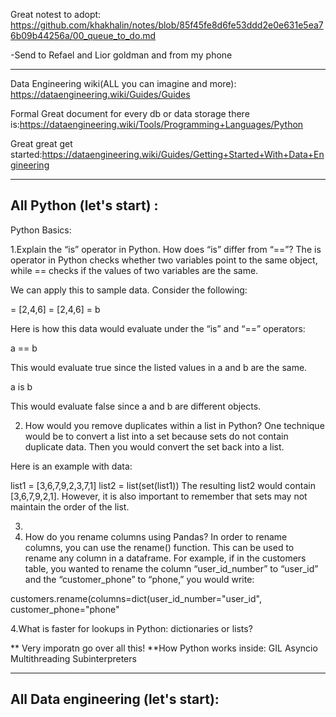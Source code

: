 
Great notest to adopt:
https://github.com/khakhalin/notes/blob/85f45fe8d6fe53ddd2e0e631e5ea76b09b44256a/00_queue_to_do.md

-Send to Refael and Lior goldman and from my phone

***************

Data Engineering wiki(ALL you can imagine and more): https://dataengineering.wiki/Guides/Guides

Formal Great document for every db or data storage there is:https://dataengineering.wiki/Tools/Programming+Languages/Python


Great great get started:https://dataengineering.wiki/Guides/Getting+Started+With+Data+Engineering
************************

All Python (let's start) :
-------------


Python Basics:

1.Explain the “is” operator in Python. How does “is” differ from “==”?
The is operator in Python checks whether two variables point to the same object, while == checks if the values of two variables are the same.

We can apply this to sample data. Consider the following:

= [2,4,6] = [2,4,6] = b

Here is how this data would evaluate under the “is” and “==” operators:

a == b

This would evaluate true since the listed values in a and b are the same.

a is b

This would evaluate false since a and b are different objects.

2. How would you remove duplicates within a list in Python?
One technique would be to convert a list into a set because sets do not contain duplicate data. Then you would convert the set back into a list.

Here is an example with data:

list1 = [3,6,7,9,2,3,7,1]
list2 = list(set(list1))
The resulting list2 would contain [3,6,7,9,2,1]. However, it is also important to remember that sets may not maintain the order of the list.


3.
9. How do you rename columns using Pandas?
In order to rename columns, you can use the rename() function. This can be used to rename any column in a dataframe. For example, if in the customers table, you wanted to rename the column “user_id_number” to “user_id” and the “customer_phone” to “phone,” you would write:

customers.rename(columns=dict(user_id_number="user_id", customer_phone="phone"


4.What is faster for lookups in Python: dictionaries or lists?



** Very imporatn go over all this!
**How Python works inside:
GIL
Asyncio
Multithreading
Subinterpreters

********

All Data engineering (let's start):
---------------
 




